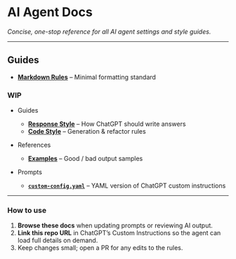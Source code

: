 # AI Agent Docs

*Concise, one-stop reference for all AI agent settings and style guides.*

---

## Guides

- **[Markdown Rules](guides/markdown-rules.md)** – Minimal formatting standard

### WIP

- Guides

    - **[Response Style](guides/response-style.md)** – How ChatGPT should write answers  
    - **[Code Style](guides/code-style.md)** – Generation & refactor rules  

- References

    - **[Examples](reference/examples.md)** – Good / bad output samples

- Prompts

    - **[`custom-config.yaml`](prompts/custom-config.yaml)** – YAML version of ChatGPT custom instructions

---

### How to use

1. **Browse these docs** when updating prompts or reviewing AI output.  
2. **Link this repo URL** in ChatGPT’s Custom Instructions so the agent can load full details on demand.  
3. Keep changes small; open a PR for any edits to the rules.
